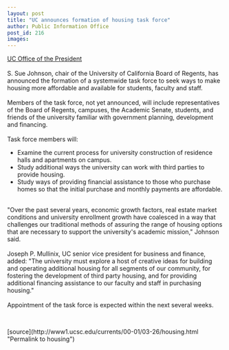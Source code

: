 ```yaml
---
layout: post
title: "UC announces formation of housing task force"
author: Public Information Office
post_id: 216
images:
---
```


<p>
  <a href="mailto:Charles.McFadden@ucop.edu">UC Office of the President</a><br>
  <br>
  S. Sue Johnson, chair of the University of California Board of Regents, has announced the formation of a systemwide task force to seek ways to make housing more affordable and available for students, faculty and staff.<br>
  <br>
  Members of the task force, not yet announced, will include representatives of the Board of Regents, campuses, the Academic Senate, students, and friends of the university familiar with government planning, development and financing.<br>
  <br>
  Task force members will:
</p>
<ul>
  <li>Examine the current process for university construction of residence halls and apartments on campus.
  </li>
  <li>Study additional ways the university can work with third parties to provide housing.
  </li>
  <li>Study ways of providing financial assistance to those who purchase homes so that the initial purchase and monthly payments are affordable.
  </li>
</ul>
<p>
  <br>
  "Over the past several years, economic growth factors, real estate market conditions and university enrollment growth have coalesced in a way that challenges our traditional methods of assuring the range of housing options that are necessary to support the university's academic mission," Johnson said.<br>
  <br>
  Joseph P. Mullinix, UC senior vice president for business and finance, added: "The university must explore a host of creative ideas for building and operating additional housing for all segments of our community, for fostering the development of third party housing, and for providing additional financing assistance to our faculty and staff in purchasing housing."<br>
  <br>
  Appointment of the task force is expected within the next several weeks.
</p>
<p>
  <br>

</p>
[source](http://www1.ucsc.edu/currents/00-01/03-26/housing.html "Permalink to housing")
